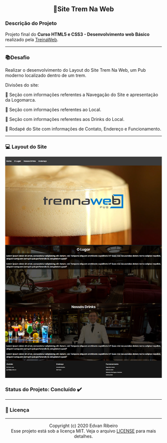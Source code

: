 <h2 align="center">
&#128642Site Trem Na Web
</h2>

### Descrição do Projeto
Projeto final do **Curso HTML5 e CSS3 - Desenvolvimento web Básico** realizado pela [TreinaWeb](https://www.treinaweb.com.br/).

------

###  :books:Desafio 
Realizar o desenvolvimento do Layout do Site Trem Na Web, um Pub moderno localizado dentro de um trem.

Divisões do site:

:page_facing_up: Seção com informações referentes a Navegação do Site e apresentação da Logomarca.

:page_facing_up: Seção com informações referentes ao Local. 

:page_facing_up: Seção com informações referentes aos Drinks do Local.

:page_facing_up: Rodapé do Site com informações de Contato, Endereço e Funcionamento.

------
### :computer: Layout do Site

<img src="https://github.com/ejunior01/projetos_by_TreinaWeb/blob/master/formacao_frontend_junior/site_TremnaWeb/design/design_final.png?raw=true">


### Status do Projeto: Concluído :heavy_check_mark:
-----

### :pencil: Licença
-----

<p align="center">
	Copyright (c) 2020 Edvan Ribeiro
    <br/>
    Esse projeto está sob a licença MIT. Veja o arquivo <a href="https://github.com/ejunior01/projetos_by_TreinaWeb/blob/master/LICENSE">LICENSE</a> para mais detalhes.
</p>

